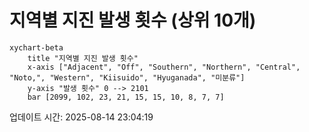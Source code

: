 # 지역별 지진 발생 횟수 (상위 10개)

```mermaid
xychart-beta
    title "지역별 지진 발생 횟수"
    x-axis ["Adjacent", "Off", "Southern", "Northern", "Central", "Noto,", "Western", "Kiisuido", "Hyuganada", "미분류"]
    y-axis "발생 횟수" 0 --> 2101
    bar [2099, 102, 23, 21, 15, 15, 10, 8, 7, 7]
```

업데이트 시간: 2025-08-14 23:04:19
